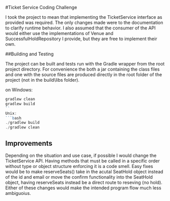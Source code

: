 #Ticket Service Coding Challenge

I took the project to mean that implementing the TicketService interface as provided was required.
The only changes made were to the documentation to clarify runtime behavior. 
I also assumed that the consumer of the API would either use the implementations of Venue and SuccessfulHoldRepository
I provide, but they are free to implement their own. 

##Building and Testing

The project can be built and tests run with the Gradle wrapper from the root project directory. For convenience the both a jar containing the class files and one with the source files are produced
directly in the root folder of the project (not in the build\libs folder). 

on Windows:
```powershell
gradlew clean
gradlew build
``
Unix:
```bash
./gradlew build
./gradlew clean
```

## Improvements

Depending on the situation and use case, if possible I would change the TicketService API. Having methods that must be called in a specific order without type or object structure enforcing it is a code smell.
Easy fixes would be to make reserveSeats() take in the acutal SeatHold object instead of the id and email or move the confirm functionality into the SeatHold object, having reserveSeats instead be a direct route to reseving (no hold).
Either of these changes would make the intended program flow much less ambiguoius.
